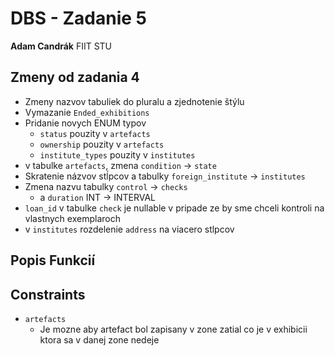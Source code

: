 # DBS - Zadanie 5
**Adam Candrák**
FIIT STU

## Zmeny od zadania 4
- Zmeny nazvov tabuliek do pluralu a zjednotenie štýlu
- Vymazanie `Ended_exhibitions`
- Pridanie novych ENUM typov 
  - `status` pouzity v `artefacts`
  - `ownership` pouzity v `artefacts`
  - `institute_types` pouzity v `institutes`
- v tabulke `artefacts`, zmena `condition` -> `state`
- Skratenie názvov stĺpcov a tabulky `foreign_institute` -> `institutes`
- Zmena nazvu tabulky `control` -> `checks`
  - a `duration` INT -> INTERVAL
- `loan_id` v tabulke `check` je nullable v pripade ze by sme chceli kontroli na vlastnych exemplaroch
- v `institutes` rozdelenie `address` na viacero stlpcov

## Popis Funkcií


## Constraints
- `artefacts`
  - Je mozne aby artefact bol zapisany v zone zatial co je v exhibicii ktora sa v danej zone nedeje
